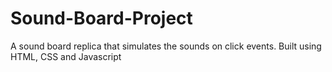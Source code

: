 # Sound-Board-Project
A sound board replica that simulates the sounds on click events. Built using HTML, CSS and Javascript
